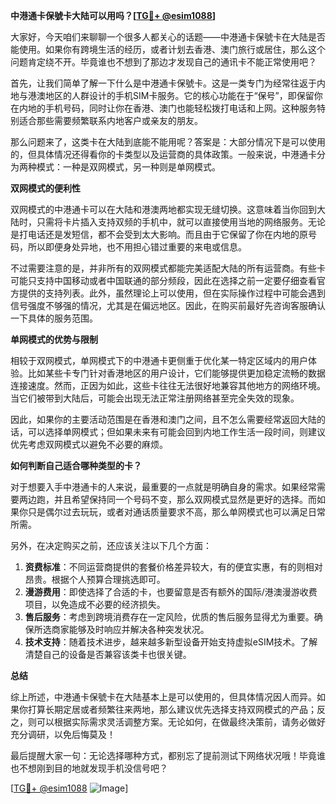 **中港通卡保號卡大陆可以用吗？[[TG💪+ @esim1088](https://t.me/s/esim1088)]**

大家好，今天咱们来聊聊一个很多人都关心的话题——中港通卡保號卡在大陆是否能使用。如果你有跨境生活的经历，或者计划去香港、澳门旅行或居住，那么这个问题肯定绕不开。毕竟谁也不想到了那边才发现自己的通讯卡不能正常使用吧？

首先，让我们简单了解一下什么是中港通卡保號卡。这是一类专门为经常往返于内地与港澳地区的人群设计的手机SIM卡服务。它的核心功能在于“保号”，即保留你在内地的手机号码，同时让你在香港、澳门也能轻松拨打电话和上网。这种服务特别适合那些需要频繁联系内地客户或亲友的朋友。

那么问题来了，这类卡在大陆到底能不能用呢？答案是：大部分情况下是可以使用的，但具体情况还得看你的卡类型以及运营商的具体政策。一般来说，中港通卡分为两种模式：一种是双网模式，另一种则是单网模式。

**双网模式的便利性**

双网模式的中港通卡可以在大陆和港澳两地都实现无缝切换。这意味着当你回到大陆时，只需将卡片插入支持双频的手机中，就可以直接使用当地的网络服务。无论是打电话还是发短信，都不会受到太大影响。而且由于它保留了你在内地的原号码，所以即便身处异地，也不用担心错过重要的来电或信息。

不过需要注意的是，并非所有的双网模式都能完美适配大陆的所有运营商。有些卡可能只支持中国移动或者中国联通的部分频段，因此在选择之前一定要仔细查看官方提供的支持列表。此外，虽然理论上可以使用，但在实际操作过程中可能会遇到信号强度不够强的情况，尤其是在偏远地区。因此，在购买前最好先咨询客服确认一下具体的服务范围。

**单网模式的优势与限制**

相较于双网模式，单网模式下的中港通卡更侧重于优化某一特定区域内的用户体验。比如某些卡专门针对香港地区的用户设计，它们能够提供更加稳定流畅的数据连接速度。然而，正因为如此，这些卡往往无法很好地兼容其他地方的网络环境。当它们被带到大陆后，可能会出现无法正常注册网络甚至完全失效的现象。

因此，如果你的主要活动范围是在香港和澳门之间，且不怎么需要经常返回大陆的话，可以选择单网模式；但如果未来有可能会回到内地工作生活一段时间，则建议优先考虑双网模式以避免不必要的麻烦。

**如何判断自己适合哪种类型的卡？**

对于想要入手中港通卡的人来说，最重要的一点就是明确自身的需求。如果经常需要两边跑，并且希望保持同一个号码不变，那么双网模式显然是更好的选择。而如果你只是偶尔过去玩玩，或者对通话质量要求不高，那么单网模式也可以满足日常所需。

另外，在决定购买之前，还应该关注以下几个方面：

1. **资费标准**：不同运营商提供的套餐价格差异较大，有的便宜实惠，有的则相对昂贵。根据个人预算合理挑选即可。
2. **漫游费用**：即使选择了合适的卡，也要留意是否有额外的国际/港澳漫游收费项目，以免造成不必要的经济损失。
3. **售后服务**：考虑到跨境消费存在一定风险，优质的售后服务显得尤为重要。确保所选商家能够及时响应并解决各种突发状况。
4. **技术支持**：随着技术进步，越来越多新型设备开始支持虚拟eSIM技术。了解清楚自己的设备是否兼容该类卡也很关键。

**总结**

综上所述，中港通卡保號卡在大陆基本上是可以使用的，但具体情况因人而异。如果你打算长期定居或者频繁往来两地，那么建议优先选择支持双网模式的产品；反之，则可以根据实际需求灵活调整方案。无论如何，在做最终决策前，请务必做好充分调研，以免后悔莫及！

最后提醒大家一句：无论选择哪种方式，都别忘了提前测试下网络状况哦！毕竟谁也不想刚到目的地就发现手机没信号吧？

[[TG💪+ @esim1088](https://t.me/s/esim1088) ![Image](https://i.postimg.cc/4NQfJmqS/Snipaste-2025-05-13-00-14-12.png)]